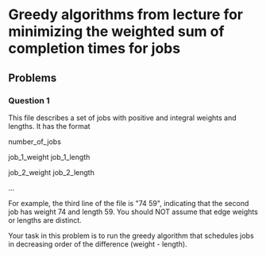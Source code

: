 # Greedy algorithms from lecture for minimizing the weighted sum of completion times for jobs

## Problems
### Question 1
This file describes a set of jobs with positive and integral weights and lengths. It has the format

number_of_jobs

job_1_weight job_1_length

job_2_weight job_2_length

...

For example, the third line of the file is "74 59", indicating that the second job has weight 74 and length 59. You
should NOT assume that edge weights or lengths are distinct.

Your task in this problem is to run the greedy algorithm that schedules jobs in decreasing order of the difference
(weight - length).